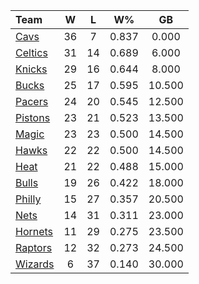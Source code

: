 | Team                            |  W  |  L  |  W%   |   GB   |
|:--------------------------------|:---:|:---:|:-----:|:------:|
| [Cavs](/r/clevelandcavs)        | 36  |  7  | 0.837 | 0.000  |
| [Celtics](/r/bostonceltics)     | 31  | 14  | 0.689 | 6.000  |
| [Knicks](/r/NYKnicks)           | 29  | 16  | 0.644 | 8.000  |
| [Bucks](/r/MkeBucks)            | 25  | 17  | 0.595 | 10.500 |
| [Pacers](/r/pacers)             | 24  | 20  | 0.545 | 12.500 |
| [Pistons](/r/DetroitPistons)    | 23  | 21  | 0.523 | 13.500 |
| [Magic](/r/OrlandoMagic)        | 23  | 23  | 0.500 | 14.500 |
| [Hawks](/r/AtlantaHawks)        | 22  | 22  | 0.500 | 14.500 |
| [Heat](/r/heat)                 | 21  | 22  | 0.488 | 15.000 |
| [Bulls](/r/chicagobulls)        | 19  | 26  | 0.422 | 18.000 |
| [Philly](/r/sixers)             | 15  | 27  | 0.357 | 20.500 |
| [Nets](/r/GoNets)               | 14  | 31  | 0.311 | 23.000 |
| [Hornets](/r/CharlotteHornets)  | 11  | 29  | 0.275 | 23.500 |
| [Raptors](/r/torontoraptors)    | 12  | 32  | 0.273 | 24.500 |
| [Wizards](/r/washingtonwizards) |  6  | 37  | 0.140 | 30.000 |